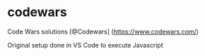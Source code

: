 # codewars
Code Wars solutions [@Codewars] (https://www.codewars.com/)

Original setup done in VS Code to execute Javascript
